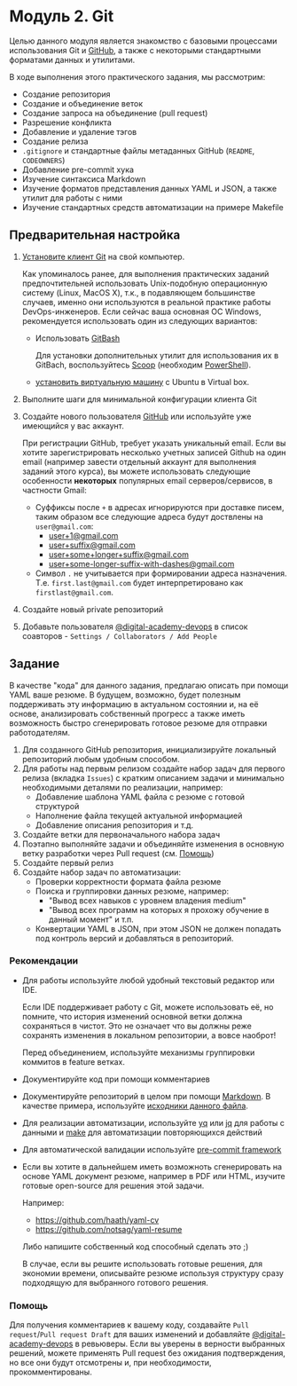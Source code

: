 # Модуль 2. Git

Целью данного модуля является знакомство с базовыми процессами использования Git и [GitHub](https://github.com), а также с некоторыми стандартными форматами данных и утилитами. 

В ходе выполнения этого практического задания, мы рассмотрим:
- Создание репозитория
- Создание и объединение веток
- Создание запроса на объединение (pull request)
- Разрешение конфликта
- Добавление и удаление тэгов
- Создание релиза
- `.gitignore` и стандартные файлы метаданных GitHub (`README`, `CODEOWNERS`)
- Добавление pre-commit хука
- Изучение синтаксиса Markdown
- Изучение форматов представления данных YAML и JSON, а также утилит для работы с ними
- Изучение стандартных средств автоматизации на примере Makefile

## Предварительная настройка

1. [Установите клиент Git](https://git-scm.com/book/en/v2/Getting-Started-Installing-Git) на свой компьютер. 
   
    Как упоминалось ранее, для выполнения практических заданий предпочтительней использовать Unix-подобную операционную систему (Linux, MacOS X), т.к., в подавляющем большинстве случаев, именно они используются в реальной практике работы DevOps-инженеров. 
    Если сейчас ваша основная ОС Windows, рекомендуется использовать один из следующих вариантов:
      - Использовать [GitBash](https://gitforwindows.org)
        
        Для установки дополнительных утилит для использования их в GitBach, воспользуйтесь [Scoop](https://scoop.sh/) (необходим [PowerShell](https://learn.microsoft.com/en-us/powershell/scripting/install/installing-powershell-on-windows?view=powershell-7.)).
      - [установить виртуальную машину](https://ubuntu.com/tutorials/how-to-run-ubuntu-desktop-on-a-virtual-machine-using-virtualbox#1-overview) с Ubuntu в Virtual box.
1. Выполните шаги для минимальной конфигурации клиента Git
1. Создайте нового пользователя [GitHub](https://github.com) или используйте уже имеющийся у вас аккаунт.
   
   При регистрации GitHub, требует указать уникальный email. Если вы хотите зарегистрировать несколько учетных записей Github на один email (например завести отдельный аккаунт для выполнения заданий этого курса), вы можете использовать следующие особенности **некоторых** популярных email серверов/сервисов, в частности Gmail:
     - Суффиксы после `+` в адресах игнорируются при доставке писем, таким образом все следующие адреса будут доствлены на `user@gmail.com`:
       - user+1@gmail.com
       - user+suffix@gmail.com
       - user+some+longer+suffix@gmail.com
       - user+some-longer-suffix-with-dashes@gmail.com
     - Символ `.` не учитывается при формировании адреса назначения. Т.е. `first.last@gmail.com` будет интерпретировано как `firstlast@gmail.com`.
1. Создайте новый private репозиторий 
1. Добавьте пользователя [@digital-academy-devops](https://github.com/digital-academy-devops) в список соавторов - `Settings / Collaborators / Add People`

## Задание

В качестве "кода" для данного задания, предлагаю описать при помощи YAML ваше резюме. 
В будущем, возможно, будет полезным поддерживать эту информацию в актуальном состоянии и, на её основе, анализировать собственный прогресс а также иметь возможность быстро сгенерировать готовое резюме для отправки работодателям.

1. Для созданного GitHub репозитория, инициализируйте локальный репозиторий любым удобным способом.
1. Для работы над первым релизом создайте набор задач для первого релиза (вкладка `Issues`) с кратким описанием задачи и минимально необходимыми деталями по реализации, например:
   - Добавление шаблона YAML файла с резюме с готовой структурой
   - Наполнение файла текущей актуальной информацией
   - Добавление описания репозитория и т.д.
1. Cоздайте ветки для первоначального набора задач
1. Поэтапно выполняйте задачи и объединяйте изменения в основную ветку разработки через Pull request (см. [Помощь](#помощь))
1. Создайте первый релиз
1. Создайте набор задач по автоматизации:
   - Проверки корректности формата файла резюме 
   - Поиска и группировки данных резюме, например: 
     - "Вывод всех навыков с уровнем владения medium"
     - "Вывод всех программ на которых я прохожу обучение в данный момент" и т.п.
   - Конвертации YAML в JSON, при этом JSON не должен попадать под контроль версий и добавляться в репозиторий.
    
    
### Рекомендации
- Для работы используйте любой удобный текстовый редактор или IDE. 
  
  Если IDE поддерживает работу с Git, можете использовать её, но помните, что история изменений основной ветки должна сохраняться в чистот. Это не означает что вы должны реже сохранять изменения в локальном репозитории, а вовсе  наоброт!
  
  Перед объединением, используйте механизмы группировки коммитов в feature ветках.
- Документируйте код при помощи комментариев
- Документируйте репозиторий в целом при помощи [Markdown](https://docs.github.com/en/get-started/writing-on-github/getting-started-with-writing-and-formatting-on-github/basic-writing-and-formatting-syntax). В качестве примера, используйте [исходники данного файла](https://github.com/digital-academy-devops/git-module/blob/main/README.md?plain=1).
- Для реализации автоматизации, используйте [yq](https://mikefarah.gitbook.io/yq/) или [jq](https://stedolan.github.io/jq/) для работы с данными и [make](https://www.gnu.org/software/make/) для автоматизации повторяющихся действий
- Для автоматической валидации используйте [pre-commit framework](https://pre-commit.com)
- Если вы хотите в дальнейшем иметь возможноть сгенерировать на основе YAML документ резюме, например в PDF или HTML, изучите готовые open-source для решения этой задачи. 
  
  Например:
  - https://github.com/haath/yaml-cv
  - https://github.com/notsag/yaml-resume

  Либо напишите собственный код способный сделать это ;) 
  
  В случае, если вы решите использовать готовые решения, для экономии времени, описывайте резюме используя структуру сразу подходящую для выбранного готового решения.

### Помощь
Для получения комментариев к вашему коду, создавайте `Pull request`/`Pull request Draft` для ваших изменений и добавляйте [@digital-academy-devops](https://github.com/digital-academy-devops) в ревьюверы. Если вы уверены в верности выбранных решений, можете применять Pull request без ожидания подтверждения, но все они будут отсмотрены и, при необходимости, прокомментированы.
